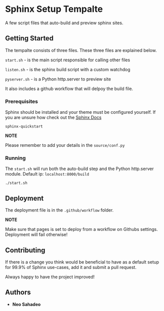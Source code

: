 # Sphinx Setup Tempalte

A few script files that auto-build and preview sphinx sites.

## Getting Started

The tempalte consists of three files. These three files are
explained below.

`start.sh` - is the main script responsible for calling other files

`listen.sh` - is the sphinx build script with a custom watchdog

`pyserver.sh` - is a Python http.server to preview site

It also includes a github workflow that will delpoy the build file.


### Prerequisites

Sphinx should be installed and your theme must be configured yourself. If
you are unsure how check out the [Sphinx Docs](https://www.sphinx-doc.org/en/master/usage/installation.html)

```
sphinx-quickstart
```

**NOTE**

Please remember to add your details in the `source/conf.py`

### Running

The `start.sh` will run both the auto-build step and the Python http.server module.
Default ip: `localhost:8000/build`

```
./start.sh
```

## Deployment

The deployment file is in the `.github/workflow` folder.

**NOTE**

Make sure that pages is set to deploy from a workflow on Githubs settings.
Deployment will fail otherwise!

## Contributing

If there is a change you think would be beneficial to have as a default
setup for 99.9% of Sphinx use-cases, add it and submit a pull request.

Always happy to have the project improved!

## Authors

  - **Neo Sahadeo**
